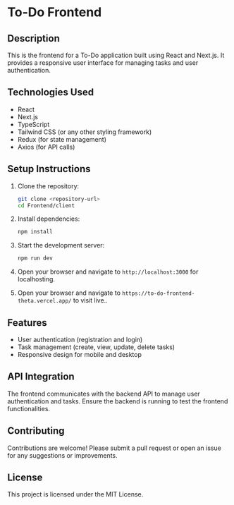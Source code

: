 # To-Do Frontend

## Description

This is the frontend for a To-Do application built using React and Next.js. It provides a responsive user interface for managing tasks and user authentication.

## Technologies Used

- React
- Next.js
- TypeScript
- Tailwind CSS (or any other styling framework)
- Redux (for state management)
- Axios (for API calls)

## Setup Instructions

1. Clone the repository:

   ```bash
   git clone <repository-url>
   cd Frontend/client
   ```

2. Install dependencies:

   ```bash
   npm install
   ```

3. Start the development server:

   ```bash
   npm run dev
   ```

4. Open your browser and navigate to `http://localhost:3000` for localhosting.

5. Open your browser and navigate to `https://to-do-frontend-theta.vercel.app/` to visit live..

## Features

- User authentication (registration and login)
- Task management (create, view, update, delete tasks)
- Responsive design for mobile and desktop

## API Integration

The frontend communicates with the backend API to manage user authentication and tasks. Ensure the backend is running to test the frontend functionalities.

## Contributing

Contributions are welcome! Please submit a pull request or open an issue for any suggestions or improvements.

## License

This project is licensed under the MIT License.
